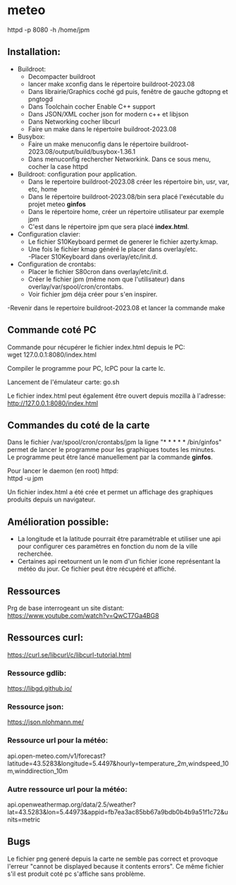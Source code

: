 # meteo  
  
httpd -p 8080 -h /home/jpm  

## Installation:  
- Buildroot:  
    - Decompacter buildroot  
    - lancer make xconfig dans le répertoire buildroot-2023.08  
    - Dans librairie/Graphics coché gd puis, fenêtre de gauche gdtopng et pngtogd  
    - Dans Toolchain cocher Enable C++ support  
    - Dans JSON/XML cocher json for modern c++ et libjson  
    - Dans Networking cocher libcurl  
    - Faire un make dans le répertoire buildroot-2023.08  
- Busybox:  
    - Faire un make menuconfig dans le répertoire buildroot-2023.08/output/build/busybox-1.36.1  
    - Dans menuconfig rechercher Networkink. Dans ce sous menu, cocher la case httpd  
- Buildroot: configuration pour application.  
    - Dans le repertoire buildroot-2023.08 créer les répertoire bin, usr, var, etc, home  
    - Dans le répertoire buildroot-2023.08/bin sera placé l'exécutable du projet meteo **ginfos**  
    - Dans le répertoire home, créer un répertoire utilisateur par exemple jpm  
    - C'est dans le répertoire jpm que sera placé **index.html**.  
- Configuration clavier:  
    - Le fichier S10Keyboard permet de generer le fichier azerty.kmap.  
    - Une fois le fichier kmap généré le placer dans overlay/etc.  
    -Placer S10Keyboard dans overlay/etc/init.d.  
- Configuration de crontabs:  
    - Placer le fichier S80cron dans overlay/etc/init.d.  
    - Créer le fichier jpm (même nom que l'utilisateur) dans overlay/var/spool/cron/crontabs.  
    - Voir fichier jpm déja créer pour s'en inspirer.  
    
    
-Revenir dans le repertoire buildroot-2023.08 et lancer la commande make  


## Commande coté PC  
Commande pour récupérer le fichier index.html depuis le PC:  
wget 127.0.0.1:8080/index.html  
  
Compiler le programme pour PC, lcPC pour la carte lc.  
  
Lancement de l'émulateur carte: go.sh  
  
Le fichier index.html peut également être ouvert depuis mozilla à l'adresse:  
http://127.0.0.1:8080/index.html  
  
## Commandes du coté de la carte  
Dans le fichier /var/spool/cron/crontabs/jpm la ligne "* * * * * /bin/ginfos" permet de lancer le programme pour les graphiques toutes les minutes.  
Le programme peut être lancé manuellement par la commande **ginfos**.  
  
Pour lancer le daemon (en root) httpd:  
httpd -u jpm  
  
Un fichier index.html a été crée et permet un affichage des graphiques produits depuis un navigateur.  
  
## Amélioration possible:  
- La longitude et la latitude pourrait être paramétrable et utiliser une api pour configurer ces paramètres en fonction du nom de la ville recherchée.  
- Certaines api reetournent un le nom d'un fichier icone représentant la météo du jour. Ce fichier peut être récupéré et affiché.  
  
## Ressources  
Prg de base interrogeant un site distant:  
https://www.youtube.com/watch?v=QwCT7Ga4BG8  
  
## Ressources curl:  
https://curl.se/libcurl/c/libcurl-tutorial.html  

### Ressource gdlib:  
https://libgd.github.io/  
  
### Ressource json:
https://json.nlohmann.me/  
  
### Ressource url pour la météo:  
api.open-meteo.com/v1/forecast?latitude=43.5283&longitude=5.4497&hourly=temperature_2m,windspeed_10m,winddirection_10m  

### Autre ressource url pour la météo:  
api.openweathermap.org/data/2.5/weather?lat=43.5283&lon=5.44973&appid=fb7ea3ac85bb67a9bdb0b4b9a51f1c72&units=metric  
  
## Bugs  
Le fichier png generé depuis la carte ne semble pas correct et provoque l'erreur "cannot be displayed because it contents errors". Ce même fichier s'il est produit coté pc s'affiche sans problème.  

